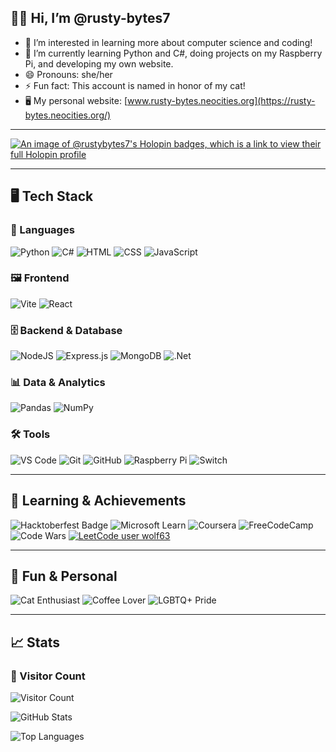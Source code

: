 ## 👋🏻 Hi, I’m @rusty-bytes7

- 👀 I’m interested in learning more about computer science and coding!
- 🌱 I’m currently learning Python and C#, doing projects on my Raspberry Pi, and developing my own website.
- 😄 Pronouns: she/her
- ⚡ Fun fact: This account is named in honor of my cat!
- 🖥️ My personal website: [www.rusty-bytes.neocities.org](https://rusty-bytes.neocities.org/)

---

[![An image of @rustybytes7's Holopin badges, which is a link to view their full Holopin profile](https://holopin.me/rustybytes7)](https://holopin.io/@rustybytes7)

---

## 🖥️ Tech Stack

### 📝 Languages
![Python](https://img.shields.io/badge/Python-orange?style=flat-square&logo=python)
![C#](https://img.shields.io/badge/c%23-%23239120.svg?style=for-the-badge&logo=csharp&logoColor=white)
![HTML](https://img.shields.io/badge/HTML-5-blue?style=flat-square&logo=html5)
![CSS](https://img.shields.io/badge/CSS-3-magenta?style=flat-square&logo=css3)
![JavaScript](https://img.shields.io/badge/JavaScript-ES6-purple?style=flat-square&logo=javascript)

### 🖼️ Frontend
![Vite](https://img.shields.io/badge/vite-%23646CFF.svg?style=for-the-badge&logo=vite&logoColor=white)
![React](https://img.shields.io/badge/react-%2320232a.svg?style=for-the-badge&logo=react&logoColor=%2361DAFB)

### 🗄️ Backend & Database
![NodeJS](https://img.shields.io/badge/node.js-6DA55F?style=for-the-badge&logo=node.js&logoColor=white)
![Express.js](https://img.shields.io/badge/express.js-%23404d59.svg?style=for-the-badge&logo=express&logoColor=%2361DAFB)
![MongoDB](https://img.shields.io/badge/MongoDB-%234ea94b.svg?style=for-the-badge&logo=mongodb&logoColor=white)
![.Net](https://img.shields.io/badge/.NET-5C2D91?style=for-the-badge&logo=.net&logoColor=white)

### 📊 Data & Analytics
![Pandas](https://img.shields.io/badge/Pandas-1.3.3-yellow?style=flat-square&logo=pandas)
![NumPy](https://img.shields.io/badge/NumPy-1.21.2-green?style=flat-square&logo=numpy)

### 🛠️ Tools
![VS Code](https://img.shields.io/badge/VS%20Code-Editor-red?style=flat-square&logo=visual-studio-code)
![Git](https://img.shields.io/badge/Git-VersionControl-orange?style=flat-square&logo=git)
![GitHub](https://img.shields.io/badge/GitHub-Repo-yellow?style=flat-square&logo=github)
![Raspberry Pi](https://img.shields.io/badge/-Raspberry_Pi-C51A4A?style=for-the-badge&logo=Raspberry-Pi)
![Switch](https://img.shields.io/badge/Switch-E60012?style=for-the-badge&logo=nintendo-switch&logoColor=white)

---

## 🌱 Learning & Achievements

![Hacktoberfest Badge](https://img.shields.io/badge/Hacktoberfest-2024-red?style=flat-square&logo=hacktoberfest)
![Microsoft Learn](https://img.shields.io/badge/Microsoft_Learn-258ffa?style=for-the-badge&logo=microsoft&logoColor=white)
![Coursera](https://img.shields.io/badge/Coursera-%230056D2.svg?style=for-the-badge&logo=Coursera&logoColor=white)
![FreeCodeCamp](https://img.shields.io/badge/Freecodecamp-%23123.svg?&style=for-the-badge&logo=freecodecamp&logoColor=green)
![Code Wars](https://www.codewars.com/users/rusty63/badges/micro)
[![LeetCode user wolf63](https://img.shields.io/badge/dynamic/json?style=plastic&labelColor=black&color=%23C44DFF&label=Solved&query=solvedOverTotal&url=https%3A%2F%2Fleetcode-badge.vercel.app%2Fapi%2Fuser%2Fwolf63)](https://leetcode.com/wolf63/)

---

## 🎉 Fun & Personal

![Cat Enthusiast](https://img.shields.io/badge/Cat-Enthusiast-green?style=flat-square&logo=cat)
![Coffee Lover](https://img.shields.io/badge/Coffee-Lover-brown?style=flat-square&logo=coffee)
![LGBTQ+ Pride ](https://img.shields.io/badge/LGBTQ+-Pride-purple?style=flat-square&logo=lgbtq)

---

## 📈 Stats

### 👀 Visitor Count
![Visitor Count](https://komarev.com/ghpvc/?username=rusty-bytes7&color=9932CC)

![GitHub Stats](https://github-readme-stats.vercel.app/api?username=rusty-bytes7&theme=midnight-purple&show_icons=true&hide_border=true&count_private=true&hide_rank=true)

![Top Languages](https://github-readme-stats.vercel.app/api/top-langs/?username=rusty-bytes7&theme=midnight-purple&show_icons=true&hide_border=true&layout=compact)

<!---
rusty-bytes7/rusty-bytes7 is a ✨ special ✨ repository because its `README.md` (this file) appears on your GitHub profile.
You can click the Preview link to take a look at your changes.
-->